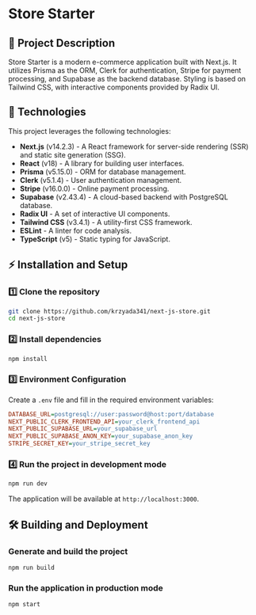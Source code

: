 # Store Starter

## 📌 Project Description

Store Starter is a modern e-commerce application built with Next.js. It utilizes Prisma as the ORM, Clerk for authentication, Stripe for payment processing, and Supabase as the backend database. Styling is based on Tailwind CSS, with interactive components provided by Radix UI.

## 🚀 Technologies

This project leverages the following technologies:

- **Next.js** (v14.2.3) - A React framework for server-side rendering (SSR) and static site generation (SSG).
- **React** (v18) - A library for building user interfaces.
- **Prisma** (v5.15.0) - ORM for database management.
- **Clerk** (v5.1.4) - User authentication management.
- **Stripe** (v16.0.0) - Online payment processing.
- **Supabase** (v2.43.4) - A cloud-based backend with PostgreSQL database.
- **Radix UI** - A set of interactive UI components.
- **Tailwind CSS** (v3.4.1) - A utility-first CSS framework.
- **ESLint** - A linter for code analysis.
- **TypeScript** (v5) - Static typing for JavaScript.

## ⚡ Installation and Setup

### 1️⃣ Clone the repository

```sh
git clone https://github.com/krzyada341/next-js-store.git
cd next-js-store
```

### 2️⃣ Install dependencies

```sh
npm install
```

### 3️⃣ Environment Configuration

Create a `.env` file and fill in the required environment variables:

```ini
DATABASE_URL=postgresql://user:password@host:port/database
NEXT_PUBLIC_CLERK_FRONTEND_API=your_clerk_frontend_api
NEXT_PUBLIC_SUPABASE_URL=your_supabase_url
NEXT_PUBLIC_SUPABASE_ANON_KEY=your_supabase_anon_key
STRIPE_SECRET_KEY=your_stripe_secret_key
```

### 4️⃣ Run the project in development mode

```sh
npm run dev
```

The application will be available at `http://localhost:3000`.

## 🛠️ Building and Deployment

### Generate and build the project

```sh
npm run build
```

### Run the application in production mode

```sh
npm start
```
